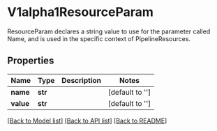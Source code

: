# V1alpha1ResourceParam

ResourceParam declares a string value to use for the parameter called Name, and is used in the specific context of PipelineResources.
## Properties
Name | Type | Description | Notes
------------ | ------------- | ------------- | -------------
**name** | **str** |  | [default to '']
**value** | **str** |  | [default to '']

[[Back to Model list]](../README.md#documentation-for-models) [[Back to API list]](../README.md#documentation-for-api-endpoints) [[Back to README]](../README.md)


